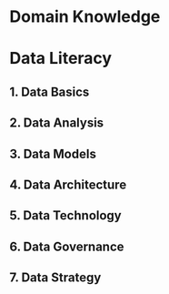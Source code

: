 # Domain Knowledge

# Data Literacy

## 1. Data Basics

## 2. Data Analysis

## 3. Data Models

## 4. Data Architecture

## 5. Data Technology

## 6. Data Governance

## 7. Data Strategy
